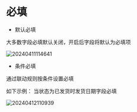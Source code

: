 # 必填

- 默认必填

大多数字段必填默认关闭，开启后字段将默认为必填项

![20240411114641](https://nocobase-docs.oss-cn-beijing.aliyuncs.com/20240411114641.png)

- 条件必填

通过联动规则按条件设置必填

如下示例： 当状态为已发货时发货日期字段必填

![20240412110939](https://nocobase-docs.oss-cn-beijing.aliyuncs.com/20240412110939.png)
